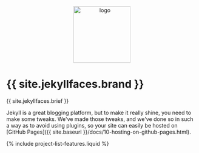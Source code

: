 <div class="jumbo-header" id="content" tabindex="-1">
    <div class="container">
        <div class="row">
            <div class="col-md-2" style="text-align:center;">
                <img src="{{ site.baseurl }}/assets/logo.png" alt="logo" style="width:150px;" />
            </div>
            <div class="col-md-10">
                <h1>{{ site.jekyllfaces.brand }}</h1>
                <p>{{ site.jekyllfaces.brief }}</p>
            </div>
        </div>
    </div>
</div>

Jekyll is a great blogging platform, but to make it really shine, you need to make some tweaks. We've made those tweaks, and we've done so in such a way as to avoid using plugins, so your site can easily be hosted on [GitHub Pages]({{ site.baseurl }}/docs/10-hosting-on-github-pages.html).

{% include project-list-features.liquid %}
